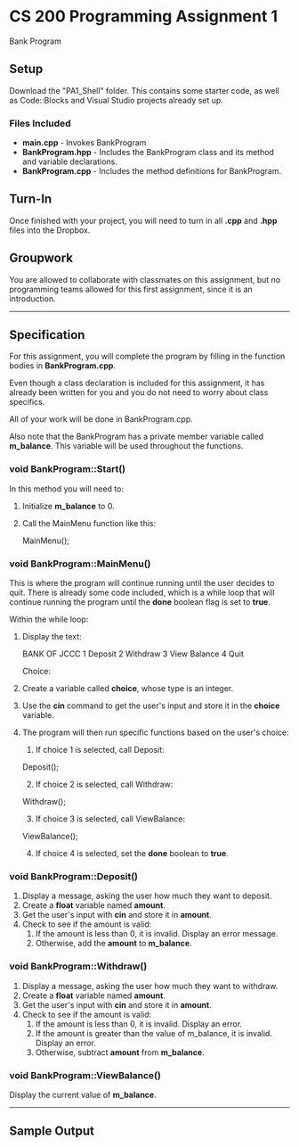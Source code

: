 # CS 200 Programming Assignment 1

Bank Program

## Setup

Download the "PA1_Shell" folder. This contains some starter code,
as well as Code::Blocks and Visual Studio projects already set up.

### Files Included

* **main.cpp** - Invokes BankProgram
* **BankProgram.hpp** - Includes the BankProgram class and its method and variable declarations.
* **BankProgram.cpp** - Includes the method definitions for BankProgram.

## Turn-In

Once finished with your project, you will need to turn in all
**.cpp** and **.hpp** files into the Dropbox.

## Groupwork

You are allowed to collaborate with classmates on this assignment,
but no programming teams allowed for this first assignment,
since it is an introduction.

---

## Specification

For this assignment, you will complete the program by
filling in the function bodies in **BankProgram.cpp**.

Even though a class declaration is included for this assignment,
it has already been written for you and you do not need to worry
about class specifics.

All of your work will be done in BankProgram.cpp.

Also note that the BankProgram has a private member variable
called **m_balance**. This variable will be used throughout the functions.

### void BankProgram::Start()

In this method you will need to:

1. Initialize **m_balance** to 0.
2. Call the MainMenu function like this:

	MainMenu();

### void BankProgram::MainMenu()

This is where the program will continue running until the user decides to quit. There is already some code included, which is a
while loop that will continue running the program until the
**done** boolean flag is set to **true**.

Within the while loop:

1. Display the text:

	BANK OF JCCC
	1 Deposit
	2 Withdraw
	3 View Balance
	4 Quit
	
	Choice: 

2. Create a variable called **choice**, whose type is an integer.
3. Use the **cin** command to get the user's input and store it in the **choice** variable.
4. The program will then run specific functions based on the user's choice:
	1. If choice 1 is selected, call Deposit:

	Deposit();

	2. If choice 2 is selected, call Withdraw:
	
	Withdraw();

	3. If choice 3 is selected, call ViewBalance:

	ViewBalance();

	4. If choice 4 is selected, set the **done** boolean to **true**.



### void BankProgram::Deposit()

1. Display a message, asking the user how much they want to deposit.
2. Create a **float** variable named **amount**.
3. Get the user's input with **cin** and store it in **amount**.
4. Check to see if the amount is valid:
	1. If the amount is less than 0, it is invalid. Display an error message.
	2. Otherwise, add the **amount** to **m_balance**.

### void BankProgram::Withdraw()

1. Display a message, asking the user how much they want to withdraw.
2. Create a **float** variable named **amount**.
3. Get the user's input with **cin** and store it in **amount**.
4. Check to see if the amount is valid:
	1. If the amount is less than 0, it is invalid. Display an error.
	2. If the amount is greater than the value of m_balance, it is invalid. Display an error.
	3. Otherwise, subtract **amount** from **m_balance**.

### void BankProgram::ViewBalance()

Display the current value of **m_balance**.

---

## Sample Output